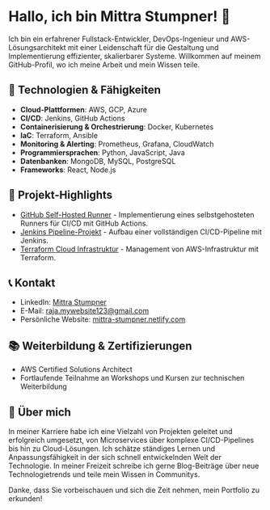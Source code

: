 # Hallo, ich bin Mittra Stumpner! 👋

Ich bin ein erfahrener Fullstack-Entwickler, DevOps-Ingenieur und AWS-Lösungsarchitekt mit einer Leidenschaft für die Gestaltung und Implementierung effizienter, skalierbarer Systeme. Willkommen auf meinem GitHub-Profil, wo ich meine Arbeit und mein Wissen teile.

## 🌟 Technologien & Fähigkeiten
- **Cloud-Plattformen**: AWS, GCP, Azure
- **CI/CD**: Jenkins, GitHub Actions
- **Containerisierung & Orchestrierung**: Docker, Kubernetes
- **IaC**: Terraform, Ansible
- **Monitoring & Alerting**: Prometheus, Grafana, CloudWatch
- **Programmiersprachen**: Python, JavaScript, Java
- **Datenbanken**: MongoDB, MySQL, PostgreSQL
- **Frameworks**: React, Node.js

## 💼 Projekt-Highlights
- [GitHub Self-Hosted Runner](flow-84/self-hosted-runner) - Implementierung eines selbstgehosteten Runners für CI/CD mit GitHub Actions.
- [Jenkins Pipeline-Projekt](flow-84/Pipeline) - Aufbau einer vollständigen CI/CD-Pipeline mit Jenkins.
- [Terraform Cloud Infrastruktur](flow-84/terraform-sns-lambda-ddb) - Management von AWS-Infrastruktur mit Terraform.

## 📞 Kontakt
- LinkedIn: [Mittra Stumpner](linkedin.com/in/mittra-stumpner)
- E-Mail: [raja.mywebsite123@gmail.com](mailto:raja.mywebsite123@gmail.com)
- Persönliche Website: [mittra-stumpner.netlify.com](mittra-stumpner.netlify.com)

## 📚 Weiterbildung & Zertifizierungen
- AWS Certified Solutions Architect
- Fortlaufende Teilnahme an Workshops und Kursen zur technischen Weiterbildung

## 🚀 Über mich
In meiner Karriere habe ich eine Vielzahl von Projekten geleitet und erfolgreich umgesetzt, von Microservices über komplexe CI/CD-Pipelines bis hin zu Cloud-Lösungen. Ich schätze ständiges Lernen und Anpassungsfähigkeit in der sich schnell entwickelnden Welt der Technologie. In meiner Freizeit schreibe ich gerne Blog-Beiträge über neue Technologietrends und teile mein Wissen in Communitys.

Danke, dass Sie vorbeischauen und sich die Zeit nehmen, mein Portfolio zu erkunden!

